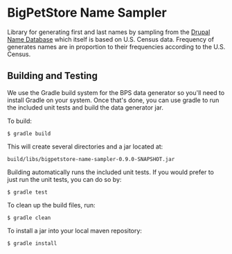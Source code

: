 BigPetStore Name Sampler
========================

Library for generating first and last names by sampling from the [Drupal
Name Database](https://www.drupal.org/project/namedb) which itself is based
on U.S. Census data.  Frequency of generates names are in proportion to
their frequencies according to the U.S. Census.

Building and Testing
--------------------
We use the Gradle build system for the BPS data generator so you'll need
to install Gradle on your system.
Once that's done, you can use gradle to run the included unit tests
and build the data generator jar.

To build:
    
    $ gradle build

This will create several directories and a jar located at:
    
    build/libs/bigpetstore-name-sampler-0.9.0-SNAPSHOT.jar

Building automatically runs the included unit tests.  If you would prefer
to just run the unit tests, you can do so by:

    $ gradle test

To clean up the build files, run:

    $ gradle clean

To install a jar into your local maven repository:

    $ gradle install
